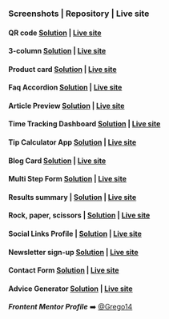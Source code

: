 ### Screenshots | Repository | Live site

#### QR code [**Solution**](https://github.com/Grego14/FrontendMentor_Challenges/tree/main/qr-code-component) | [**Live site**](https://grego14.github.io/FrontendMentor_Challenges/qr-code-component/)

#### 3-column [**Solution**](https://github.com/Grego14/FrontendMentor_Challenges/tree/main/3-column-preview-card-component-main) | [**Live site**](https://grego14.github.io/FrontendMentor_Challenges/3-column-preview-card-component/)

#### Product card [**Solution**](https://github.com/Grego14/FrontendMentor_Challenges/tree/main/product-preview-card-component-main) | [**Live site**](https://grego14.github.io/FrontendMentor_Challenges/product-preview-card-component/)

#### Faq Accordion [**Solution**](https://github.com/Grego14/FrontendMentor_Challenges/tree/main/faq-accordion-main) | [**Live site**](https://grego14.github.io/FrontendMentor_Challenges/faq-accordion-main/)

#### Article Preview [**Solution**](https://github.com/Grego14/FrontendMentor_Challenges/tree/main/javascript-fundamentals/article-preview-component-master) | [**Live site**](https://grego14.github.io/FrontendMentor_Challenges/javascript-fundamentals/article-preview-component-master/)

#### Time Tracking Dashboard [**Solution**](https://github.com/Grego14/FrontendMentor_Challenges/tree/main/javascript-fundamentals/time-tracking-dashboard-main) | [**Live site**](https://grego14.github.io/FrontendMentor_Challenges/javascript-fundamentals/time-tracking-dashboard-main/)

#### Tip Calculator App [**Solution**](https://github.com/Grego14/FrontendMentor_Challenges/tree/main/javascript-fundamentals/tip-calculator-app-main) | [**Live site**](https://grego14.github.io/FrontendMentor_Challenges/javascript-fundamentals/tip-calculator-app-main/)

#### Blog Card [**Solution**](https://github.com/Grego14/FrontendMentor_Challenges/tree/main/blog-preview-card-main) | [**Live site**](https://grego14.github.io/FrontendMentor_Challenges/blog-preview-card-main/)

#### Multi Step Form [**Solution**](https://github.com/Grego14/FrontendMentor_Challenges/tree/main/multi-step-form-main) | [**Live site**](https://grego14.github.io/FrontendMentor_Challenges/multi-step-form-main/)

#### Results summary **|** [**Solution**](https://github.com/Grego14/FrontendMentor_Challenges/tree/main/results-summary-component-main) **|** [**Live site**](https://grego14.github.io/FrontendMentor_Challenges/results-summary-component-main/)

#### Rock, paper, scissors **|** [**Solution**](https://github.com/Grego14/FrontendMentor_Challenges/tree/main/rock-paper-scissors-master) **|** [**Live site**](https://grego14.github.io/FrontendMentor_Challenges/rock-paper-scissors-master/)

#### Social Links Profile **|** [**Solution**](https://github.com/Grego14/FrontendMentor_Challenges/tree/main/social-links-profile-main) **|** [**Live site**](https://grego14.github.io/FrontendMentor_Challenges/social-links-profile-main/)

#### Newsletter sign-up [**Solution**](https://github.com/Grego14/FrontendMentor_Challenges/tree/main/javascript-fundamentals/newsletter-sign-up-with-success-message-main) | [**Live site**](https://grego14.github.io/FrontendMentor_Challenges/javascript-fundamentals/newsletter-sign-up-with-success-message-main/)

#### Contact Form [**Solution**](https://github.com/Grego14/FrontendMentor_Challenges/tree/main/contact-form-main) | [**Live site**](https://grego14.github.io/FrontendMentor_Challenges/contact-form-main/)

#### Advice Generator [**Solution**](https://github.com/Grego14/FrontendMentor_Challenges/tree/main/advice-generator-app-main) | [**Live site**](https://grego14.github.io/FrontendMentor_Challenges/advice-generator-app-main/)

***Frontent Mentor Profile*** ➡️ [@Grego14](https://www.frontendmentor.io/profile/Grego14)
